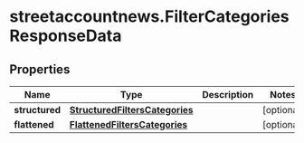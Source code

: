 # streetaccountnews.FilterCategoriesResponseData

## Properties

Name | Type | Description | Notes
------------ | ------------- | ------------- | -------------
**structured** | [**StructuredFiltersCategories**](StructuredFiltersCategories.md) |  | [optional] 
**flattened** | [**FlattenedFiltersCategories**](FlattenedFiltersCategories.md) |  | [optional] 


